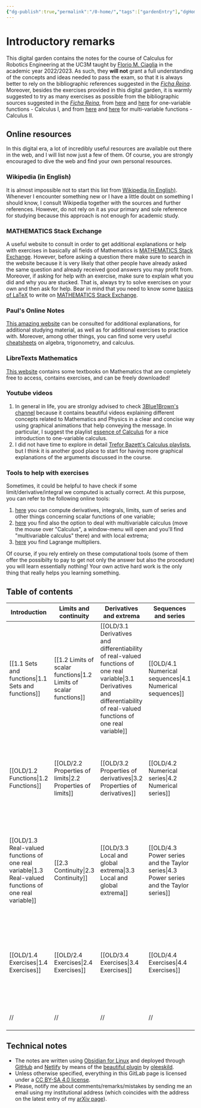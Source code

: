 ```yaml
---
{"dg-publish":true,"permalink":"/0-home/","tags":["gardenEntry"],"dgHomeLink":true,"dgPassFrontmatter":false,"dgShowBacklinks":false,"dgShowLocalGraph":true,"dgShowInlineTitle":false,"dgShowFileTree":true,"dgEnableSearch":true}
---
```


# Introductory remarks

This digital garden contains the notes for the course of Calculus for Robotics Engineering at the UC3M taught by [Florio M. Ciaglia](https://floriomciaglia.wordpress.com/) in the academic year 2022/2023. As such, they **will not** grant a full understanding of the concepts and ideas needed to pass the exam, so that it is always better to rely on the bibliographic references suggested in the [_Ficha Reina_](https://aplicaciones.uc3m.es/cpa/generaFicha?est=381&plan=478&asig=19080&idioma=2). Moreover, besides the exercises provided in this digital garden, it is warmly suggested to try as many exercises as possible from the bibliographic sources suggested in the [_Ficha Reina_](https://aplicaciones.uc3m.es/cpa/generaFicha?est=381&plan=478&asig=19080&idioma=2), from [here](https://tutorial.math.lamar.edu/Problems/CalcI/CalcI.aspx) and [here](https://tutorial.math.lamar.edu/ProblemsNS/CalcI/CalcI.aspx) for one-variable functions - Calculus I, and from [here](https://tutorial.math.lamar.edu/Problems/CalcII/CalcII.aspx) and [here](https://tutorial.math.lamar.edu/ProblemsNS/CalcII/CalcII.aspx) for multi-variable functions - Calculus II.

## Online resources

In this digital era, a lot of incredibly useful resources are available out there in the web, and I will list now just a few of them. Of course, you are strongly encouraged to dive the web and find your own personal resources.

### Wikipedia (in English)

It is almost impossible not to start this list from [Wikipedia (in English)](https://en.wikipedia.org/wiki/Main_Page). Whenever I encounter something new or I have a little doubt on something I should know, I consult Wikipedia together with the sources and further references. However, do not rely on it as your primary and sole reference for studying because this approach is not enough for academic study. 

### MATHEMATICS Stack Exchange

A useful website to consult in order to get additional explanations or help with exercises in basically all fields of Mathematics is [MATHEMATICS Stack Exchange](https://math.stackexchange.com/). However, before asking a question there make sure to search in the website because it is very likely that other people have already asked the same question and already received good answers you may profit from. Moreover, if asking for help with an exercise, make sure to explain what you did and why you are stucked. That is, always try to solve exercises on your own and then ask for help. Bear in mind that you need to know some [basics of LaTeX](https://math.meta.stackexchange.com/questions/5020/mathjax-basic-tutorial-and-quick-reference) to write on [MATHEMATICS Stack Exchange](https://math.stackexchange.com/).

### Paul's Online Notes

[This amazing website](https://tutorial.math.lamar.edu/) can be consulted for additional explanations, for additional studying material, as well as for additional exercises to practice with. Moreover, among other things, you can find some very useful [cheatsheets](https://tutorial.math.lamar.edu/Extras/CheatSheets_Tables.aspx) on algebra, trigonometry, and calculus.

### LibreTexts Mathematics

[This website](https://math.libretexts.org/Bookshelves
) contains some textbooks on Mathematics that are completely free to access, contains exercises, and can be freely downloaded!

### Youtube videos

1) In general in life, you are stronlgy advised to check [3Blue1Brown's channel](https://www.youtube.com/c/3blue1brown/featured) because it contains beautiful videos explaining different concepts related to Mathematics and Physics in a clear and concise way using graphical animations that help conveying the message. In particular, I suggest the playlist [essence of Calculus](https://www.youtube.com/c/3blue1brown/playlists) for a nice introduction to one-variable calculus.
2) I did not have time to explore in detail [Trefor Bazett's Calculus playlists](https://www.youtube.com/c/DrTreforBazett/playlists), but I think it is another good place to start for having more graphical explanations of the arguments discussed in the course. 

### Tools to help with exercises

Sometimes, it could be helpful to have check if some limit/derivative/integral we computed is actually correct. At this purpose, you can refer to the following online tools:
  
1) [here](https://onsolver.com/ ) you can compute derivatives, integrals, limits, sum of series and other things concerning scalar functions of one variable;  
  2) [here](https://www.symbolab.com/solver/calculus-calculator ) you find also the option to deal with multivariable calculus (move the mouse over "Calculus", a window-menu will open and you'll find "multivariable calculus" there) and with local extrema;  
  3) [here](https://www.wolframalpha.com/widgets/gallery/view.jsp?id=1451afdfe5a25b2a316377c1cd488883) you find Lagrange multipliers.

Of course, if you rely entirely on these computational tools (some of them offer the possibilty to pay to get not only the answer but also the procedure) you will learn essentially nothing! Your own active hard work is the only thing that really helps you learning something.

## Table of contents

**Introduction** | **Limits and continuity** | **Derivatives and extrema** | **Sequences and series** | **Multivariable calculus** | **Integration**
 ---|---|---| ---| ---| ---
 [[1.1 Sets and functions\|1.1 Sets and functions]] | [[1.2 Limits of scalar functions\|1.2 Limits of scalar functions]] | [[OLD/3.1 Derivatives and differentiability of real-valued functions of one real variable\|3.1 Derivatives and differentiability of real-valued functions of one real variable]]| [[OLD/4.1 Numerical sequences\|4.1 Numerical sequences]]| [[OLD/5.1 From 1 to many dimensions\|5.1 From 1 to many dimensions]]| [[OLD/6.1 Anti-derivative and integrals of scalar functions\|6.1 Anti-derivative and integrals of scalar functions]]
 [[OLD/1.2 Functions\|1.2 Functions]] | [[OLD/2.2 Properties of limits\|2.2 Properties of limits]] | [[OLD/3.2 Properties of derivatives\|3.2 Properties of derivatives]] | [[OLD/4.2 Numerical series\|4.2 Numerical series]] | [[OLD/5.2 Limits and continuity of multivariable vector functions\|5.2 Limits and continuity of multivariable vector functions]]| [[OLD/6.2 Double integrals\|6.2 Double integrals]]
 [[OLD/1.3 Real-valued functions of one real variable\|1.3 Real-valued functions of one real variable]] | [[2.3 Continuity\|2.3 Continuity]]| [[OLD/3.3 Local and global extrema\|3.3 Local and global extrema]]| [[OLD/4.3 Power series and the Taylor series\|4.3 Power series and the Taylor series]]|[[OLD/5.3 Derivatives and differentiability of multivariable vector functions\|5.3 Derivatives and differentiability of multivariable vector functions]]|[[OLD/6.3 Triple integrals\|6.3 Triple integrals]]
[[OLD/1.4 Exercises\|1.4 Exercises]] | [[OLD/2.4 Exercises\|2.4 Exercises]]|[[OLD/3.4 Exercises\|3.4 Exercises]]|[[OLD/4.4 Exercises\|4.4 Exercises]]|[[OLD/5.4 Local and global extrema of multivariable scalar functions\|5.4 Local and global extrema of multivariable scalar functions]]|[[OLD/6.4 Exercises\|6.4 Exercises]]
// | // | // | // |  [[OLD/5.5 Exercises\|5.5 Exercises]] | //


## Technical notes 

- The notes are written using [Obsidian for Linux](https://obsidian.md/) and deployed through [GitHub](https://github.com/) and [Netlify](https://www.netlify.com/) by means of the [beautiful plugin](https://github.com/oleeskild/obsidian-digital-garden) by [oleeskild](https://github.com/oleeskild). 
- Unless otherwise specified, everything in this GitLab page is licensed under a [CC BY-SA 4.0 license](https://creativecommons.org/licenses/by-sa/4.0/).
-  Please, notify me about comments/remarks/mistakes by sending me an email using my institutional address (which coincides with the address on the latest entry of my [arXiv page](https://arxiv.org/search/?searchtype=author&query=Ciaglia%2C+F+M)).





